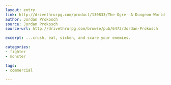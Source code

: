 ```yaml
---
layout: entry
link: http://drivethrurpg.com/product/130833/The-Ogre--A-Dungeon-World-Playbook
author: Jordan Prokosch
source: Jordan Prokosch
source-url: http://drivethrurpg.com/browse/pub/6472/Jordan-Prokosch

excerpt: ...crush, eat, sicken, and scare your enemies.

categories:
- fighter
- monster

tags:
- commercial

---
```

